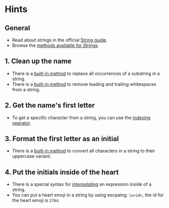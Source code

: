 # Hints

## General

- Read about strings in the official [String guide][string-guide].
- Browse the [methods available for _Strings_][string-methods].

## 1. Clean up the name

- There is a [built-in method][string-replace] to replace all occurrences of a substring in a string.
- There is a [built-in method][string-strip] to remove leading and trailing whitespaces from a string.

## 2. Get the name's first letter

- To get a specific character from a string, you can use the [indexing operator][string-indexing].

## 3. Format the first letter as an initial

- There is a [built-in method][string-upcase] to convert all characters in a string to their uppercase variant.

## 4. Put the initials inside of the heart

- There is a special syntax for [interpolating][string-interpolation] an expression inside of a string.
- You can put a heart emoji in a string by using escpaing: `\u<id>`, the id for the heart emoji is `2764`.

[string-guide]: https://crystal-lang.org/reference/latest/tutorials/basics/40_strings.html
[string-methods]: https://crystal-lang.org/api/latest/String.html
[string-replace]: https://crystal-lang.org/api/latest/String.html#gsub%28string%3AString%2Creplacement%29%3AString-instance-method
[string-strip]: https://crystal-lang.org/api/latest/String.html#strip%3AString-instance-method
[string-indexing]: https://crystal-lang.org/api/latest/String.html#%5B%5D%28index%3AInt%29%3AChar-instance-method
[string-upcase]: https://crystal-lang.org/api/latest/String.html#upcase%28options%3AUnicode%3A%3ACaseOptions%3D%3Anone%29%3AString-instance-method
[string-interpolation]: https://crystal-lang.org/reference/latest/syntax_and_semantics/literals/string.html#interpolation